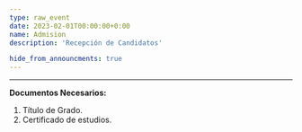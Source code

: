 ```yaml
---
type: raw_event
date: 2023-02-01T00:00:00+0:00
name: Admision
description: 'Recepción de Candidatos'

hide_from_announcments: true
---
```

---
**Documentos Necesarios:**
1. Título de Grado.
2. Certificado de estudios.
